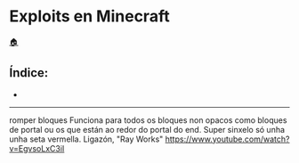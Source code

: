 # Exploits en Minecraft

[:house:](../../readme.md)

## Índice:
* [](exploits.md#)

------

romper bloques
Funciona para todos os bloques non opacos como bloques de portal ou os que están ao redor do portal do end. Super sinxelo só unha unha seta vermella. Ligazón, "Ray Works" <https://www.youtube.com/watch?v=EgvsoLxC3iI>

